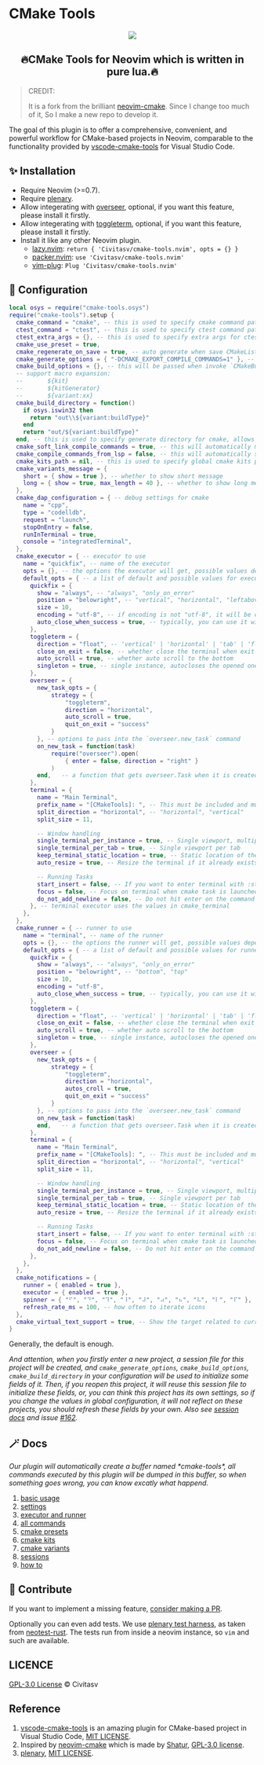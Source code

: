 # CMake Tools

<p align="center"><img src="./docs/images/demo.gif"/></p>

<h2 align="center">🔥CMake Tools for Neovim which is written in pure lua.🔥</h2>

> CREDIT:
>
> It is a fork from the brilliant [neovim-cmake](https://github.com/Shatur/neovim-cmake). Since I change too much of it, So I make a new repo to develop it.

The goal of this plugin is to offer a comprehensive, convenient, and powerful workflow for CMake-based projects in Neovim, comparable to the functionality provided by [vscode-cmake-tools](https://github.com/microsoft/vscode-cmake-tools) for Visual Studio Code.

## :sparkles: Installation

- Require Neovim (>=0.7).
- Require [plenary](https://github.com/nvim-lua/plenary.nvim).
- Allow integerating with [overseer](https://github.com/stevearc/overseer.nvim), optional, if you want this feature, please install it firstly.
- Allow integerating with [toggleterm](https://github.com/akinsho/toggleterm.nvim), optional, if you want this feature, please install it firstly.
- Install it like any other Neovim plugin.
  - [lazy.nvim](https://github.com/folke/lazy.nvim): `return { 'Civitasv/cmake-tools.nvim', opts = {} }`
  - [packer.nvim](https://github.com/wbthomason/packer.nvim): `use 'Civitasv/cmake-tools.nvim'`
  - [vim-plug](https://github.com/junegunn/vim-plug): `Plug 'Civitasv/cmake-tools.nvim'`

## :balloon: Configuration

```lua
local osys = require("cmake-tools.osys")
require("cmake-tools").setup {
  cmake_command = "cmake", -- this is used to specify cmake command path
  ctest_command = "ctest", -- this is used to specify ctest command path
  ctest_extra_args = {}, -- this is used to specify extra args for ctest
  cmake_use_preset = true,
  cmake_regenerate_on_save = true, -- auto generate when save CMakeLists.txt
  cmake_generate_options = { "-DCMAKE_EXPORT_COMPILE_COMMANDS=1" }, -- this will be passed when invoke `CMakeGenerate`
  cmake_build_options = {}, -- this will be passed when invoke `CMakeBuild`
  -- support macro expansion:
  --       ${kit}
  --       ${kitGenerator}
  --       ${variant:xx}
  cmake_build_directory = function()
    if osys.iswin32 then
      return "out\\${variant:buildType}"
    end
    return "out/${variant:buildType}"
  end, -- this is used to specify generate directory for cmake, allows macro expansion, can be a string or a function returning the string, relative to cwd.
  cmake_soft_link_compile_commands = true, -- this will automatically make a soft link from compile commands file to project root dir
  cmake_compile_commands_from_lsp = false, -- this will automatically set compile commands file location using lsp, to use it, please set `cmake_soft_link_compile_commands` to false
  cmake_kits_path = nil, -- this is used to specify global cmake kits path, see CMakeKits for detailed usage
  cmake_variants_message = {
    short = { show = true }, -- whether to show short message
    long = { show = true, max_length = 40 }, -- whether to show long message
  },
  cmake_dap_configuration = { -- debug settings for cmake
    name = "cpp",
    type = "codelldb",
    request = "launch",
    stopOnEntry = false,
    runInTerminal = true,
    console = "integratedTerminal",
  },
  cmake_executor = { -- executor to use
    name = "quickfix", -- name of the executor
    opts = {}, -- the options the executor will get, possible values depend on the executor type. See `default_opts` for possible values.
    default_opts = { -- a list of default and possible values for executors
      quickfix = {
        show = "always", -- "always", "only_on_error"
        position = "belowright", -- "vertical", "horizontal", "leftabove", "aboveleft", "rightbelow", "belowright", "topleft", "botright", use `:h vertical` for example to see help on them
        size = 10,
        encoding = "utf-8", -- if encoding is not "utf-8", it will be converted to "utf-8" using `vim.fn.iconv`
        auto_close_when_success = true, -- typically, you can use it with the "always" option; it will auto-close the quickfix buffer if the execution is successful.
      },
      toggleterm = {
        direction = "float", -- 'vertical' | 'horizontal' | 'tab' | 'float'
        close_on_exit = false, -- whether close the terminal when exit
        auto_scroll = true, -- whether auto scroll to the bottom
        singleton = true, -- single instance, autocloses the opened one, if present
      },
      overseer = {
        new_task_opts = {
            strategy = {
                "toggleterm",
                direction = "horizontal",
                auto_scroll = true,
                quit_on_exit = "success"
            }
        }, -- options to pass into the `overseer.new_task` command
        on_new_task = function(task)
            require("overseer").open(
                { enter = false, direction = "right" }
            )
        end,   -- a function that gets overseer.Task when it is created, before calling `task:start`
      },
      terminal = {
        name = "Main Terminal",
        prefix_name = "[CMakeTools]: ", -- This must be included and must be unique, otherwise the terminals will not work. Do not use a simple spacebar " ", or any generic name
        split_direction = "horizontal", -- "horizontal", "vertical"
        split_size = 11,

        -- Window handling
        single_terminal_per_instance = true, -- Single viewport, multiple windows
        single_terminal_per_tab = true, -- Single viewport per tab
        keep_terminal_static_location = true, -- Static location of the viewport if avialable
        auto_resize = true, -- Resize the terminal if it already exists

        -- Running Tasks
        start_insert = false, -- If you want to enter terminal with :startinsert upon using :CMakeRun
        focus = false, -- Focus on terminal when cmake task is launched.
        do_not_add_newline = false, -- Do not hit enter on the command inserted when using :CMakeRun, allowing a chance to review or modify the command before hitting enter.
      }, -- terminal executor uses the values in cmake_terminal
    },
  },
  cmake_runner = { -- runner to use
    name = "terminal", -- name of the runner
    opts = {}, -- the options the runner will get, possible values depend on the runner type. See `default_opts` for possible values.
    default_opts = { -- a list of default and possible values for runners
      quickfix = {
        show = "always", -- "always", "only_on_error"
        position = "belowright", -- "bottom", "top"
        size = 10,
        encoding = "utf-8",
        auto_close_when_success = true, -- typically, you can use it with the "always" option; it will auto-close the quickfix buffer if the execution is successful.
      },
      toggleterm = {
        direction = "float", -- 'vertical' | 'horizontal' | 'tab' | 'float'
        close_on_exit = false, -- whether close the terminal when exit
        auto_scroll = true, -- whether auto scroll to the bottom
        singleton = true, -- single instance, autocloses the opened one, if present
      },
      overseer = {
        new_task_opts = {
            strategy = {
                "toggleterm",
                direction = "horizontal",
                autos_croll = true,
                quit_on_exit = "success"
            }
        }, -- options to pass into the `overseer.new_task` command
        on_new_task = function(task)
        end,   -- a function that gets overseer.Task when it is created, before calling `task:start`
      },
      terminal = {
        name = "Main Terminal",
        prefix_name = "[CMakeTools]: ", -- This must be included and must be unique, otherwise the terminals will not work. Do not use a simple spacebar " ", or any generic name
        split_direction = "horizontal", -- "horizontal", "vertical"
        split_size = 11,

        -- Window handling
        single_terminal_per_instance = true, -- Single viewport, multiple windows
        single_terminal_per_tab = true, -- Single viewport per tab
        keep_terminal_static_location = true, -- Static location of the viewport if avialable
        auto_resize = true, -- Resize the terminal if it already exists

        -- Running Tasks
        start_insert = false, -- If you want to enter terminal with :startinsert upon using :CMakeRun
        focus = false, -- Focus on terminal when cmake task is launched.
        do_not_add_newline = false, -- Do not hit enter on the command inserted when using :CMakeRun, allowing a chance to review or modify the command before hitting enter.
      },
    },
  },
  cmake_notifications = {
    runner = { enabled = true },
    executor = { enabled = true },
    spinner = { "⠋", "⠙", "⠹", "⠸", "⠼", "⠴", "⠦", "⠧", "⠇", "⠏" }, -- icons used for progress display
    refresh_rate_ms = 100, -- how often to iterate icons
  },
  cmake_virtual_text_support = true, -- Show the target related to current file using virtual text (at right corner)
}
```

Generally, the default is enough.

*And attention, when you firstly enter a new project, a session file for this project will be created, and `cmake_generate_options`, `cmake_build_options`, `cmake_build_directory` in your configuration will be used to initialize some fields of it. Then, if you reopen this project, it will reuse this session file to initialize these fields, or, you can think this project has its own settings, so if you change the values in global configuration, it will not reflect on these projects, you should refresh these fields by your own. Also see [session docs](./docs/sessions.md) and issue [#162](https://github.com/Civitasv/cmake-tools.nvim/issues/162).*

## :magic_wand: Docs

*Our plugin will automatically create a buffer named \*cmake-tools\*, all commands executed by this plugin will be dumped in this buffer, so when something goes wrong, you can know excatly what happend.*

1. [basic usage](./docs/basic_usage.md)
2. [settings](./docs/settings.md)
3. [executor and runner](./docs/executor_and_runner.md)
4. [all commands](./docs/all_commands.md)
5. [cmake presets](./docs/cmake_presets.md)
6. [cmake kits](./docs/cmake_kits.md)
7. [cmake variants](./docs/cmake_variants.md)
8. [sessions](./docs/sessions.md)
9. [how to](./docs/howto.md)

## :muscle: Contribute

If you want to implement a missing feature, [consider making a PR](./docs/contribute.md).

Optionally you can even add tests. We use [plenary test harness](https://github.com/nvim-lua/plenary.nvim#plenarytest_harness), as taken from [neotest-rust](https://github.com/rouge8/neotest-rust).
The tests run from inside a neovim instance, so `vim` and such are available.

## LICENCE

[GPL-3.0 License](https://www.gnu.org/licenses/gpl-3.0.html) © Civitasv

## Reference

1. [vscode-cmake-tools](https://github.com/microsoft/vscode-cmake-tools) is an amazing plugin for CMake-based project in Visual Studio Code, [MIT LICENSE](https://github.com/microsoft/vscode-cmake-tools/blob/main/LICENSE.txt).
2. Inspired by [neovim-cmake](https://github.com/Shatur/neovim-cmake) which is made by [Shatur](https://github.com/Shatur), [GPL-3.0 license](https://github.com/Shatur/neovim-cmake/blob/master/COPYING).
3. [plenary](https://github.com/nvim-lua/plenary.nvim), [MIT LICENSE](https://github.com/nvim-lua/plenary.nvim/blob/master/LICENSE).
